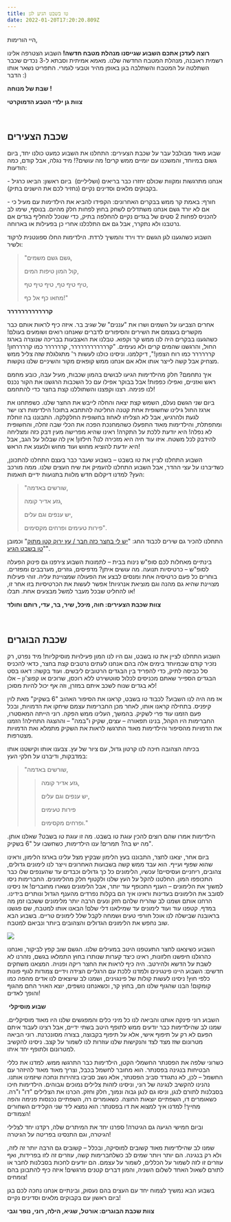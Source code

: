 ```yaml
---
title: טו בשבט הגיע לגן
date: 2022-01-20T17:20:20.809Z
---
```

היי הורימות, 

**רוצה לעדכן אתכם השבוע שגייסנו מנהלת מטבח חדשה!** השבוע הצטרפה אלינו רשמית ראובנה, מנהלת המטבח החדשה שלנו. מאמא אמיתית וסבתא ל-3 נכדים שכבר השתלטה על המטבח והשתלבה בגן באופן מהיר וטבעי לגמרי. התפריט נשאר אותו הדבר :) 

**שבת של מנוחה !**

**צוות גן ילדי הטבע הדמוקרטי**

 

## שכבת הצעירים

שבוע מאוד מבולבל עבר על שכבת הצעירים: התחלנו את השבוע כמעט כולנו יחד, ביום גשום במיוחד, והמשכנו עם יומיים ממש קרים! מה עושים?! מיד נגלה, אבל קודם, כמה הודעות:

\- אנחנו מתרגשות ומקוות שכולם יחזרו כבר בריאים (ושליליים)  ביום ראשון: הביאו כרגיל בקבוקים מלאים וסדינים נקיים (נחזיר לכם את הישנים בתיק).

\- חורף: באמת קר ממש בבקרים האחרונים: הקפידו להביא את הילדימות עם מעיל כי אם לא יורד גשם אנחנו משתדלים לשחק בחוץ לפחות חלק מהיום. בנוסף, שימו לב להכניס לפחות 2 סטים של בגדים נקיים להחלפה בתיק, כדי שנוכל להחליף בגדים אם נרטבנו ולא נתקרר, אבל גם אם התלכלנו אחרי כן בפעילות או בארוחה.

השבוע כשהגענו לגן הגשם ירד וירד והמשיך לרדת. הילדימות החלו ספונטנית לרקוד ולשיר:

> "גשם גשם משמים,
>
> קול המון טיפות המים,
>
> טיף טיף טף, טיף טיף טף,
>
> מחאו כף אל כף!"

**קרררררררררררר**

אחרים הצביעו על השמים ושרו את "עננים" של שגיב בר. איזה כיף לראות אותם כבר מקשרים בעצמם את השירים והסיפורים לדברים שאנחנו רואים ושומעים בעולם! כשהגענו בבקרים היה לנו ממש קר וקפוא. טבלנו את האצבעות בבריכה שנוצרה בארגז החול, והרגשנו שהמים קרים ולא נעימים. "קרררררררררררר, קרררררר כמו קררררחון! קרררררר כמו רוח הצפון!", דיקלמנו. וניסינו כולנו לעשות ר' מתגלגלת שזה צליל ממש מצחיק אבל קשה לייצר אותו אלא אם אנחנו ממש קופאים מקור והשיניים שלנו נוקשות.

איך נתחמם? חלק מהילדימות הגיעו לבושים בהמון שכבות, מעיל עבה, כובע מחמם ראש ואזניים, ואפילו כפפות! אבל בבוקר אפילו עם כל השכבות הרגשנו את הקור נכנס לנו פנימה. רצנו וקפצנו והשתוללנו קצת בחצר כדי להתחמם!

ביום שני הגשם נעלם, השמש קצת יצאה והחלה לייבש את החצר שלנו. כשפתחנו את ארגז החול גילינו שחשופית אחת קטנה החליטה להתחבא בתוכו! הילדימות רצו ישר לגעת ולהרגיש, אבל לא הצליחו לאחוז בחשופית החלקלקה. התבוננו בה זוחלת ומתפתלת, והילדימות מאוד התפעלו כשהמחנכת הפכה את הכלי שבה זחלה, והחשופית לא נפלה! היא יודעת ללכת על התקרה! ראינו שהיא מפרישה מעין דבק כזה ומצליחה להידבק לכל משטח. איזו עוד חיה היא מזכירה לנו? חילזון! אין לה שבלול על הגב, אבל היא יודעת להוציא מחוש ועוד מחוש ולנענע את הראש!

השבוע התחלנו לציין את טו בשבט – בשבוע שעבר כבר בעצם התחלנו להתכונן, כשדיברנו על עצי ההדר, אבל השבוע התחלנו להעמיק את שיח העצים שלנו. ממה מורכב העץ? למדנו דיקלום חדש מלוות בתנועות ידיים תואמות:

> "שורשים באדמה,
>
> גזע אדיר קומה,
>
> יש ענפים וגם עלים,
>
> פירות טעימים ופרחים מקסימים".

התחלנו להכיר גם שירים לכבוד החג: "[יש לי בחצר כזה חבר / עץ ירוק קטן מתוק](https://www.youtube.com/watch?v=CbW58ratUQo&feature=youtu.be)" וכמובן "[טו בשבט הגיע](<https://www.youtube.com/watch?v=IErHuCvUZUE>)".

בינתיים מאחלות לכם סופ"ש נינוח בבית – לתמונות השבוע צירפנו גם פינוק הפעלה לסופ"ש – כרטיסיות תנועה. מה עושים איתן? מדפיסים, גוזרים, מערבבים ומפזרים. בוחרים כל פעם כרטיסיה אחת ומנסים לבצע את הפעולה שמצויינת עליה. זוהי פעילות מצויינת שהיא גם מהנה וגם מוציאת אנרגיות! אפשר לעשות את הכרטיסיות בזו אחר זו, או להחליט שבכל מעבר למשל מבצעים אחת. תבלו!

**צוות שכבת הצעירים: חוה, מיכל, שיר, בר, עדי, רותם וחולד**

                                                             

## שכבת הבוגרים

השבוע התחלנו לציין את טו בשבט, וגם היו לנו המון פעילויות מוסיקליות! מיד נפרט, רק נזכיר קודם שבמיוחד בימים אלה בהם אנחנו לעתים נרטבים קצת בחצר, כדאי להכניס סל כביסה לתיק, כדי להפריד בין הבגדים הרטובים ליבשים. ועוד בקשה: דאגו בסט הבגדים הספייר שאתם מכניסים לכלול סווטשירט ללא רוכסן, שרוכים או קפוצ'ון – אלו לא בגדים שנוח לשכב איתם במזרן, וזה אף יכול להיות מסוכן!

אז מה היה לנו השבוע? לכבוד טו בשבט, קראנו את הסיפור האהוב "6 בשקיק" מאת לוין קיפניס. בתחילה קראנו אותו, לאחר מכן החברימות עצמם שיחקו את הדמויות, ובכל פעם הזמנו עוד פרי לשקיק. בהמשך, העלינו ממש הפקה. רוני הייתה המאסטרו, החברימות היו הקהל, בנינו תפאורה – עצים, שקיק ו"במה" – וההצגה התחילה! הזמנו את הדמויות מהסיפור והילדימות מאוד התרגשו לראות את השקיק מתמלא ואת הדמויות מצטרפות.

בכיתה הצהובה חיכה לנו קרטון גדול, עם ציור של עץ. צבענו אותו וקישטנו אותו במדבקות, ודיברנו על חלקי העץ:

> "שורשים באדמה,
>
> > גזע אדיר קומה,
> >
> > יש ענפים וגם עלים,
> >
> > פירות טעימים
> >
> > ופרחים מקסימים."

הילדימות אמרו שהם רוצים להכין עוגת טו בשבט. מה זו עוגת טו בשבט? שאלנו אותן. מה יש בה? תמרים! ענו הילדימות, כשחשבו על "6 בשקיק".

ביום אחר, יצאנו לחצר, התבוננו בעץ הלימון שבקיץ מצל עלינו בארגז הלימון, וראינו שהוא שפוף ועייף. הוא עבד ממש קשה בשבועות האחרונים וייצר לנו לימונים גדולים, צהובים, ריחניים ועסיסיים! עכשיו, הלימונים כל כך גדולים וכבדים עד שהענפים שלו כבר התכופפו המון. החלטנו להקל על העץ שלנו ולקטוף חלק מהלימונים. החברימות ניסו למשוך את הלימונים – הענף התכופף עוד יותר, אבל הלימונים נשארו מחוברים! אז ניסינו לסובב את הלימונים בעדינות וראינו איך הם בקלות נפרדים מהענף הגדול ונותרים בידינו. הרחנו אותם ושמנו לב שהריח שלהם חזק ונעים הרבה יותר מלימונים ששכבו זמן מה במדף. קטפנו עוד ועוד לימונים עד שמילאנו דלי שלם! הבאנו אותו למטבח, שם פגשנו בראובנה שבישלה לנו אוכל חורפי טעים ושמחה לקבל שלל לימונים טריים. בשבוע הבא שוב נחפש את הלימונים הגדולים והצהובים ביותר ונביאם למטבח.

![](/assets/pics/uploads/עץ-הלימון.jpeg)

השבוע כשיצאנו לחצר התעטפנו היטב במעילים שלנו. הגשם שוב קפץ לביקור, ואנחנו כהרגלנו חיפשנו חלזונות, ראינו כיצד קערות שנותרו בחוץ התמלאו בגשם, נזהרנו לא לשבת על הדשא ולהירטב. היה כיף לראות את החצר ריקה ופנויה. המצאנו משחקים חדשים: השבוע היינו פינגוינים ולמדנו ללכת עם הרגליים הצידה וידיים צמודות לגוף פונות כלפי חוץ! ניסינו לעשות קולות של פינגוינים, ושמנו לב שיוצאים לנו אדים מהפה כמו קומקום! הבנו שהגוף שלנו חם, בחוץ קר, וכשאנחנו נושפים, יוצא האויר החם מהגוף והופך לאדים!

 **שבוע מוסיקלי**

השבוע רוני פינקה אותנו והביאה לנו כל מיני כלים והמפגשים שלנו היו מאוד מוסיקליים. שמנו לב שהילדימות כבר יודעים ממש לתופף היטב בשתי ידיים, אבל רצינו לעבוד איתם הפעם לא רק על תיפוף אישי, אלא על תיפוף בקבוצה, בצורה מסונכרנת. רוני הביאה מטרונום שזז מצד לצד והנקישות שלנו עוזרות לנו לשמור על קצב. ניסינו להקשיב למטרונום ולתופף יחד איתו.

כשרוני שלפה את הפסנתר החשמלי הקטן, הילדימות כבר התרגשו ממש. למדנו את כללי הבטיחות בנגינה בפסנתר. הוא מחובר לחשמל בכבל, וצריך מאוד מאוד להיזהר עם החשמל – לכן, לא נתגודד סביב הפסנתר, אלא נשב סביבו בזהירות ונחכה שיזמינו אותנו. נהנינו להקשיב לנגינה של רוני, וניסינו לזהות צלילים נמוכים וגבוהים. הילדימות חיכו בסבלנות לתורם לנגן, וניסו גם לנגן גבוה ונמוך, חלק וחזק. הכרנו את הצלילים "דו" ו"רה. כשאומרים דו, השפתיים יוצאות החוצה. כשאומרים רה, השפתיים נכנסות פנימה והפה מחייך! למדנו איך למצוא את דו בפסנתר: הוא נמצא ליד שני הקלידים השחורים הצמודים!

וביום חמישי הגיעה גם הגיטרה! ספרנו יחד את המיתרים שלה, רקדנו יחד לצלילי הגיטרה, וגם התנסינו בפריטה על הגיטרה!

שמנו לב שהילדימות מאוד קשובים למוסיקה, ובכלל – קשובים גם הרבה יותר זה לזה, ולא רק בנגינה. הם יותר ויותר שמים לב כשלחברימות קשה, עוזרים זה לזו בפרידות, ואף עוזרים זו לזה לשמור על הכללים, לשמור על עצמם. הם יודעים לחכות בסבלנות לחבר או לתורם לשאול האחד לשלום השניה, והמון דברים קטנים מרגשים! איזה כיף להתבונן בהם צומחים!

בשבוע הבא נמשיך לצמוח יחד עם העצים בהם נעסוק, ובינתיים אנחנו נחכה לכם בגן ביום ראשון עם בקבוקים מלאים וסדינים נקיים!

**צוות שכבת הבוגרים: אורטל, שגיא, הילה, רוני, נופר וגבי**